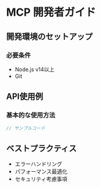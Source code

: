 # MCP 開発者ガイド

## 開発環境のセットアップ

### 必要条件
- Node.js v14以上
- Git

## API使用例

### 基本的な使用方法
```javascript
// サンプルコード
```

## ベストプラクティス
- エラーハンドリング
- パフォーマンス最適化
- セキュリティ考慮事項